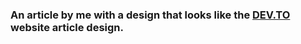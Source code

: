 ### An article by me with a design that looks like the <a href="https://dev.to">DEV.TO</a> website article design. 
